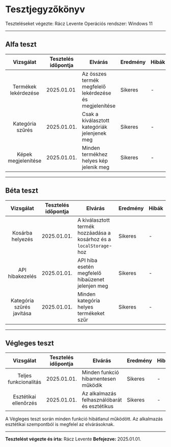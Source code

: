 # Tesztjegyzőkönyv  

Teszteléseket végezte: Rácz Levente
Operációs rendszer: Windows 11

---

## Alfa teszt  

| Vizsgálat                        | Tesztelés időpontja | Elvárás                                                            | Eredmény           | Hibák                      |  
| :---:                            | ---                 | ---                                                                | ---                | ---                        |  
| Termékek lekérdezése             | 2025.01.01          | Az összes termék megfelelő lekérdezése és megjelenítése            | Sikeres            | -                          |  
| Kategória szűrés                 | 2025.01.01.         | Csak a kiválasztott kategóriák jelenjenek meg                      | Sikeres            | -     |  
| Képek megjelenítése              | 2025.01.01.         | Minden termékhez helyes kép jelenik meg                            | Sikeres            | -                          |  



---

## Béta teszt  

| Vizsgálat                        | Tesztelés időpontja | Elvárás                                                            | Eredmény           | Hibák                      |  
| :---:                            | ---                 | ---                                                                | ---                | ---                        |  
| Kosárba helyezés                 | 2025.01.01.         | A kiválasztott termék hozzáadása a kosárhoz és a `localStorage`-hoz | Sikeres            | -                          |  
| API hibakezelés                  | 2025.01.01.         | API hiba esetén megfelelő hibaüzenet jelenjen meg                   | Sikeres            | -                          |  
| Kategória szűrés javítása        | 2025.01.01.         | Minden kategória helyes termékeket szűr                            | Sikeres            | -                          |  
 

---

## Végleges teszt  

| Vizsgálat                        | Tesztelés időpontja | Elvárás                                                            | Eredmény           | Hibák                      |  
| :---:                            | ---                 | ---                                                                | ---                | ---                        |  
| Teljes funkcionalitás            | 2025.01.01.         | Minden funkció hibamentesen működik                                | Sikeres            | -                          |  
| Esztétikai ellenőrzés            | 2025.01.01.         | Az alkalmazás felhasználóbarát és esztétikus                       | Sikeres            | -                          |  

A Végleges teszt során minden funkció hibátlanul működött. Az alkalmazás esztétikai szempontból is megfelel az elvárásoknak.  

---

**Tesztelést végezte és írta:** Rácz Levente
**Befejezve:** 2025.01.01.
